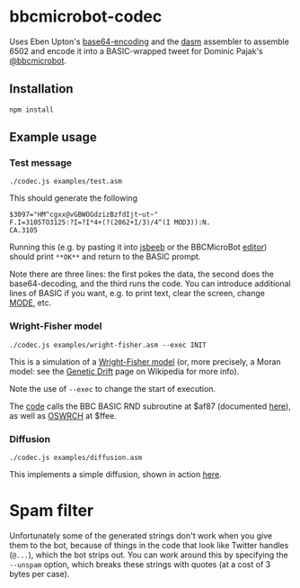 # bbcmicrobot-codec

Uses Eben Upton's [base64-encoding](https://twitter.com/EbenUpton/status/1230646662680412162)
and the [dasm](https://www.npmjs.com/package/dasm) assembler
to assemble 6502 and encode it into a BASIC-wrapped tweet
for Dominic Pajak's [@bbcmicrobot](https://twitter.com/bbcmicrobot).

## Installation

~~~~
npm install
~~~~

## Example usage

### Test message

~~~~
./codec.js examples/test.asm
~~~~
This should generate the following
~~~~
$3097="HM^cgxx@vGBWOGdzizBzfdIjt~ut~"
F.I=3105TO3125:?I=?I*4+(?(2062+I/3)/4^(I MOD3)):N.
CA.3105
~~~~
Running this (e.g. by pasting it into [jsbeeb](https://bbc.godbolt.org/) or the BBCMicroBot [editor](https://editor.8bitkick.cc/)) should print `**OK**` and return to the BASIC prompt.

Note there are three lines: the first pokes the data, the second does the base64-decoding, and the third runs the code.
You can introduce additional lines of BASIC if you want, e.g. to print text, clear the screen, change [MODE](https://en.wikipedia.org/wiki/BBC_Micro#Display_modes), etc.

### Wright-Fisher model

~~~~
./codec.js examples/wright-fisher.asm --exec INIT
~~~~
This is a simulation of a [Wright-Fisher model](https://twitter.com/ianholmes/status/1235079487634599936?s=20)
(or, more precisely, a Moran model: see the [Genetic Drift](https://en.wikipedia.org/wiki/Genetic_drift) page on Wikipedia for more info).

Note the use of `--exec` to change the start of execution.

The [code](examples/wright-fisher.asm) calls the BBC BASIC RND subroutine at $af87 (documented [here](http://mdfs.net/Info/Comp/Acorn/Source/Basic.htm)), as well as [OSWRCH](http://beebwiki.mdfs.net/OSWRCH) at $ffee.


### Diffusion

~~~~
./codec.js examples/diffusion.asm
~~~~
This implements a simple diffusion, shown in action [here](https://twitter.com/bbcmicrobot/status/1235417667273519104?s=20).

# Spam filter

Unfortunately some of the generated strings don't work when you give them to the bot, because of things in the code that look like Twitter handles (`@...`), which the bot strips out.
You can work around this by specifying the `--unspam` option, which breaks these strings with quotes (at a cost of 3 bytes per case).
